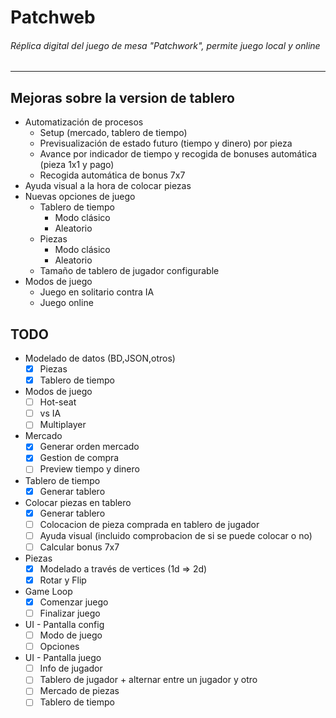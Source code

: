 # Patchweb
###### Réplica digital del juego de mesa "Patchwork", permite juego local y online
<hr />

## Mejoras sobre la version de tablero
* Automatización de procesos
    * Setup (mercado, tablero de tiempo)
    * Previsualización de estado futuro (tiempo y dinero) por pieza
    * Avance por indicador de tiempo y recogida de bonuses automática (pieza 1x1 y pago)
    * Recogida automática de bonus 7x7
* Ayuda visual a la hora de colocar piezas
* Nuevas opciones de juego
    * Tablero de tiempo
        * Modo clásico
        * Aleatorio
    * Piezas
        * Modo clásico
        * Aleatorio
    * Tamaño de tablero de jugador configurable
* Modos de juego
    * Juego en solitario contra IA
    * Juego online

## TODO
* Modelado de datos (BD,JSON,otros)
    * [x] Piezas
    * [x] Tablero de tiempo
* Modos de juego
    * [ ] Hot-seat
    * [ ] vs IA
    * [ ] Multiplayer
* Mercado
    * [x] Generar orden mercado
    * [x] Gestion de compra
    * [ ] Preview tiempo y dinero
* Tablero de tiempo
    * [x] Generar tablero
* Colocar piezas en tablero
    * [x] Generar tablero
    * [ ] Colocacion de pieza comprada en tablero de jugador
    * [ ] Ayuda visual (incluido comprobacion de si se puede colocar o no)
    * [ ] Calcular bonus 7x7
* Piezas
    * [x] Modelado a través de vertices (1d => 2d)
    * [x] Rotar y Flip
* Game Loop
    * [x] Comenzar juego
    * [ ] Finalizar juego
* UI - Pantalla config
    * [ ] Modo de juego
    * [ ] Opciones
* UI - Pantalla juego
    * [ ] Info de jugador
    * [ ] Tablero de jugador + alternar entre un jugador y otro
    * [ ] Mercado de piezas
    * [ ] Tablero de tiempo